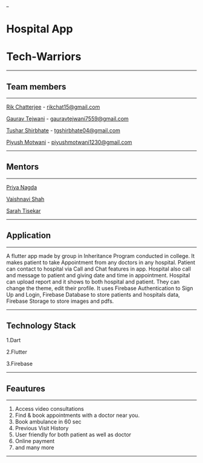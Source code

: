 _
# Hospital App
# Tech-Warriors
---
## Team members
---

[Rik Chatterjee](https://github.com/TheArchitet) -
rikchat15@gmail.com

[Gaurav Tejwani](https://github.com/GauravMaheshTejwani) -
gauravtejwani7559@gmail.com

[Tushar Shirbhate](https://github.com/Tushar-Shirbhate) - 
tgshirbhate04@gmail.com

[Piyush Motwani](https://github.com/Piyushmotwani) - 
piyushmotwani1230@gmail.com


---

## Mentors
---
[Priya Nagda](https://github.com/pri1311)

[Vaishnavi Shah](https://github.com/vaishnavirshah)

[Sarah Tisekar](https://github.com/sarah-nisar)

---

## Application
---
A flutter app made by group in Inheritance Program conducted in
college.
It makes patient to take Appointment from any doctors in any
hospital. Patient can contact to hospital via Call and Chat features
in app. Hospital also call and message to patient and giving date
and time in appointment. Hospital can upload report and it shows
to both hospital and patient. They can change the theme, edit their profile.
It uses Firebase Authentication to Sign Up and Login, Firebase Database to store patients and hospitals data, Firebase Storage to
store images and pdfs.

---
## Technology Stack
1.Dart 

2.Flutter

3.Firebase

---
## Feautures
---
1. Access video consultations
2. Find & book appointments with a doctor near you.
3. Book ambulance in 60 sec
4. Previous Visit History
5. User friendly for both patient as well as doctor
6. Online payment
7. and many more

---



